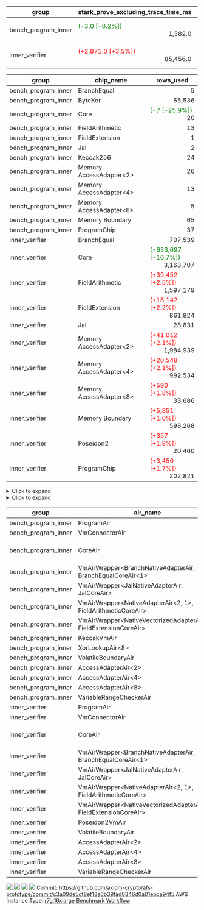 | group | stark_prove_excluding_trace_time_ms | total_cells | total_cells_used | total_proof_time_ms | trace_gen_time_ms | verify_program_compile_ms |
| --- | --- | --- | --- | --- | --- | --- |
| bench_program_inner | <span style="color: green">(-3.0 [-0.2%])</span> <div style='text-align: right'>1,382.0</div>  | <span style="color: red">(+468 [+0.0%])</span> <div style='text-align: right'>1,916,688</div>  | <span style="color: green">(-385 [-0.3%])</span> <div style='text-align: right'>145,728</div>  | <span style="color: green">(-3.0 [-0.2%])</span> <div style='text-align: right'>1,404.0</div>  | <div style='text-align: right'>22.0</div>  |  |
| inner_verifier | <span style="color: red">(+2,871.0 [+3.5%])</span> <div style='text-align: right'>85,456.0</div>  | <span style="color: red">(+24,838,144 [+3.6%])</span> <div style='text-align: right'>715,194,392</div>  | <span style="color: green">(-34,380,727 [-9.5%])</span> <div style='text-align: right'>328,183,227</div>  | <span style="color: red">(+1,885.0 [+1.9%])</span> <div style='text-align: right'>98,774.0</div>  | <span style="color: green">(-986.0 [-6.9%])</span> <div style='text-align: right'>13,318.0</div>  | <span style="color: red">(+447.0 [+1.0%])</span> <div style='text-align: right'>46,302.0</div>  |

| group | chip_name | rows_used |
| --- | --- | --- |
| bench_program_inner | BranchEqual | <div style='text-align: right'>5</div>  |
| bench_program_inner | ByteXor | <div style='text-align: right'>65,536</div>  |
| bench_program_inner | Core | <span style="color: green">(-7 [-25.9%])</span> <div style='text-align: right'>20</div>  |
| bench_program_inner | FieldArithmetic | <div style='text-align: right'>13</div>  |
| bench_program_inner | FieldExtension | <div style='text-align: right'>1</div>  |
| bench_program_inner | Jal | <div style='text-align: right'>2</div>  |
| bench_program_inner | Keccak256 | <div style='text-align: right'>24</div>  |
| bench_program_inner | Memory AccessAdapter<2> | <div style='text-align: right'>26</div>  |
| bench_program_inner | Memory AccessAdapter<4> | <div style='text-align: right'>13</div>  |
| bench_program_inner | Memory AccessAdapter<8> | <div style='text-align: right'>5</div>  |
| bench_program_inner | Memory Boundary | <div style='text-align: right'>65</div>  |
| bench_program_inner | ProgramChip | <div style='text-align: right'>37</div>  |
| inner_verifier | BranchEqual | <div style='text-align: right'>707,539</div>  |
| inner_verifier | Core | <span style="color: green">(-633,697 [-16.7%])</span> <div style='text-align: right'>3,163,707</div>  |
| inner_verifier | FieldArithmetic | <span style="color: red">(+39,452 [+2.5%])</span> <div style='text-align: right'>1,597,179</div>  |
| inner_verifier | FieldExtension | <span style="color: red">(+18,142 [+2.2%])</span> <div style='text-align: right'>861,824</div>  |
| inner_verifier | Jal | <div style='text-align: right'>28,831</div>  |
| inner_verifier | Memory AccessAdapter<2> | <span style="color: red">(+41,012 [+2.1%])</span> <div style='text-align: right'>1,984,939</div>  |
| inner_verifier | Memory AccessAdapter<4> | <span style="color: red">(+20,548 [+2.1%])</span> <div style='text-align: right'>992,534</div>  |
| inner_verifier | Memory AccessAdapter<8> | <span style="color: red">(+590 [+1.8%])</span> <div style='text-align: right'>33,686</div>  |
| inner_verifier | Memory Boundary | <span style="color: red">(+5,851 [+1.0%])</span> <div style='text-align: right'>598,268</div>  |
| inner_verifier | Poseidon2 | <span style="color: red">(+357 [+1.8%])</span> <div style='text-align: right'>20,460</div>  |
| inner_verifier | ProgramChip | <span style="color: red">(+3,450 [+1.7%])</span> <div style='text-align: right'>202,821</div>  |

<details>
<summary>Click to expand</summary>

| group | dsl_ir | opcode | frequency |
| --- | --- | --- | --- |
| bench_program_inner |  | JAL | <div style='text-align: right'>1</div>  |
| bench_program_inner |  | STOREW | <div style='text-align: right'>2</div>  |
| bench_program_inner | AddE | FE4ADD | <div style='text-align: right'>1</div>  |
| bench_program_inner | AddF | ADD | <div style='text-align: right'>1</div>  |
| bench_program_inner | AddVI | ADD | <div style='text-align: right'>6</div>  |
| bench_program_inner | Alloc | ADD | <div style='text-align: right'>2</div>  |
| bench_program_inner | Alloc | LOADW | <div style='text-align: right'>2</div>  |
| bench_program_inner | Alloc | MUL | <div style='text-align: right'>2</div>  |
| bench_program_inner | For | ADD | <div style='text-align: right'>2</div>  |
| bench_program_inner | For | BNE | <div style='text-align: right'>3</div>  |
| bench_program_inner | For | JAL | <div style='text-align: right'>1</div>  |
| bench_program_inner | For | STOREW | <div style='text-align: right'>1</div>  |
| bench_program_inner | IfEqI | BNE | <div style='text-align: right'>2</div>  |
| bench_program_inner | ImmE | STOREW | <div style='text-align: right'>8</div>  |
| bench_program_inner | ImmF | STOREW | <div style='text-align: right'>2</div>  |
| bench_program_inner | ImmV | STOREW | <div style='text-align: right'>3</div>  |
| bench_program_inner | Keccak256 | KECCAK256 | <div style='text-align: right'>1</div>  |
| bench_program_inner | StoreV | STOREW2 | <div style='text-align: right'>2</div>  |
| inner_verifier |  | JAL | <div style='text-align: right'>1</div>  |
| inner_verifier |  | STOREW | <div style='text-align: right'>2</div>  |
| inner_verifier | AddE | FE4ADD | <span style="color: red">(+4,634 [+2.1%])</span> <div style='text-align: right'>228,553</div>  |
| inner_verifier | AddEFFI | LOADW | <span style="color: red">(+4 [+3.1%])</span> <div style='text-align: right'>132</div>  |
| inner_verifier | AddEFFI | STOREW | <span style="color: red">(+12 [+3.1%])</span> <div style='text-align: right'>396</div>  |
| inner_verifier | AddEFI | ADD | <span style="color: red">(+32 [+17.0%])</span> <div style='text-align: right'>220</div>  |
| inner_verifier | AddEI | ADD | <span style="color: red">(+636 [+1.0%])</span> <div style='text-align: right'>67,576</div>  |
| inner_verifier | AddFI | ADD | <span style="color: red">(+1,219 [+9.8%])</span> <div style='text-align: right'>13,602</div>  |
| inner_verifier | AddV | ADD | <span style="color: red">(+190 [+3.1%])</span> <div style='text-align: right'>6,239</div>  |
| inner_verifier | AddVI | ADD | <span style="color: red">(+7,217 [+2.7%])</span> <div style='text-align: right'>279,098</div>  |
| inner_verifier | Alloc | ADD | <span style="color: red">(+568 [+2.4%])</span> <div style='text-align: right'>24,510</div>  |
| inner_verifier | Alloc | LOADW | <span style="color: red">(+568 [+2.4%])</span> <div style='text-align: right'>24,510</div>  |
| inner_verifier | Alloc | MUL | <span style="color: red">(+362 [+2.5%])</span> <div style='text-align: right'>14,809</div>  |
| inner_verifier | AssertEqE | BNE | <span style="color: red">(+8 [+6.1%])</span> <div style='text-align: right'>140</div>  |
| inner_verifier | AssertEqEI | BNE | <div style='text-align: right'>4</div>  |
| inner_verifier | AssertEqF | BNE | <div style='text-align: right'>4,054</div>  |
| inner_verifier | AssertEqV | BNE | <span style="color: red">(+22 [+1.9%])</span> <div style='text-align: right'>1,204</div>  |
| inner_verifier | AssertEqVI | BNE | <span style="color: red">(+22 [+14.8%])</span> <div style='text-align: right'>171</div>  |
| inner_verifier | CycleTrackerEnd | CT_END | <span style="color: red">(+2,961 [+2.8%])</span> <div style='text-align: right'>107,359</div>  |
| inner_verifier | CycleTrackerStart | CT_START | <span style="color: red">(+2,961 [+2.8%])</span> <div style='text-align: right'>107,359</div>  |
| inner_verifier | DivE | BBE4DIV | <span style="color: red">(+4,372 [+2.2%])</span> <div style='text-align: right'>199,465</div>  |
| inner_verifier | DivEIN | BBE4DIV | <span style="color: red">(+6 [+20.0%])</span> <div style='text-align: right'>36</div>  |
| inner_verifier | DivEIN | STOREW | <span style="color: red">(+24 [+20.0%])</span> <div style='text-align: right'>144</div>  |
| inner_verifier | DivFIN | DIV | <span style="color: red">(+14 [+19.4%])</span> <div style='text-align: right'>86</div>  |
| inner_verifier | For | ADD | <span style="color: red">(+13,390 [+2.5%])</span> <div style='text-align: right'>541,747</div>  |
| inner_verifier | For | BNE | <span style="color: red">(+14,512 [+2.7%])</span> <div style='text-align: right'>561,498</div>  |
| inner_verifier | For | JAL | <span style="color: red">(+1,122 [+6.0%])</span> <div style='text-align: right'>19,751</div>  |
| inner_verifier | For | LOADW | <span style="color: red">(+63 [+6.5%])</span> <div style='text-align: right'>1,029</div>  |
| inner_verifier | For | STOREW | <span style="color: red">(+1,059 [+6.0%])</span> <div style='text-align: right'>18,722</div>  |
| inner_verifier | HintBitsF | HINT_BITS | <div style='text-align: right'>22</div>  |
| inner_verifier | HintInputVec | HINT_INPUT | <span style="color: red">(+206 [+2.2%])</span> <div style='text-align: right'>9,701</div>  |
| inner_verifier | IfEq | BNE | <span style="color: red">(+1,429 [+23.2%])</span> <div style='text-align: right'>7,587</div>  |
| inner_verifier | IfEqI | BNE | <span style="color: red">(+3,546 [+2.9%])</span> <div style='text-align: right'>124,909</div>  |
| inner_verifier | IfEqI | JAL | <span style="color: red">(+85 [+0.9%])</span> <div style='text-align: right'>9,059</div>  |
| inner_verifier | IfNe | BEQ | <div style='text-align: right'>6,893</div>  |
| inner_verifier | IfNe | JAL | <span style="color: green">(-1 [-4.8%])</span> <div style='text-align: right'>20</div>  |
| inner_verifier | IfNeI | BEQ | <span style="color: red">(+73 [+7.3%])</span> <div style='text-align: right'>1,079</div>  |
| inner_verifier | ImmE | STOREW | <span style="color: red">(+180 [+1.5%])</span> <div style='text-align: right'>12,568</div>  |
| inner_verifier | ImmF | STOREW | <span style="color: red">(+1,348 [+9.3%])</span> <div style='text-align: right'>15,873</div>  |
| inner_verifier | ImmV | STOREW | <span style="color: red">(+663 [+3.1%])</span> <div style='text-align: right'>22,345</div>  |
| inner_verifier | LoadE | LOADW | <span style="color: red">(+848 [+2.0%])</span> <div style='text-align: right'>42,328</div>  |
| inner_verifier | LoadE | LOADW2 | <span style="color: red">(+19,832 [+2.5%])</span> <div style='text-align: right'>820,568</div>  |
| inner_verifier | LoadF | LOADW | <div style='text-align: right'>11,473</div>  |
| inner_verifier | LoadF | LOADW2 | <span style="color: red">(+7,608 [+2.5%])</span> <div style='text-align: right'>306,615</div>  |
| inner_verifier | LoadV | LOADW | <span style="color: red">(+248 [+2.1%])</span> <div style='text-align: right'>11,843</div>  |
| inner_verifier | LoadV | LOADW2 | <span style="color: red">(+6,860 [+10.7%])</span> <div style='text-align: right'>70,929</div>  |
| inner_verifier | MulE | BBE4MUL | <span style="color: red">(+8,933 [+2.2%])</span> <div style='text-align: right'>417,165</div>  |
| inner_verifier | MulEF | MUL | <span style="color: red">(+48 [+2.9%])</span> <div style='text-align: right'>1,716</div>  |
| inner_verifier | MulEFI | MUL | <span style="color: red">(+16 [+1.1%])</span> <div style='text-align: right'>1,440</div>  |
| inner_verifier | MulEI | BBE4MUL | <span style="color: red">(+158 [+6.1%])</span> <div style='text-align: right'>2,728</div>  |
| inner_verifier | MulEI | STOREW | <span style="color: red">(+632 [+6.1%])</span> <div style='text-align: right'>10,912</div>  |
| inner_verifier | MulF | MUL | <span style="color: red">(+2,204 [+9.9%])</span> <div style='text-align: right'>24,377</div>  |
| inner_verifier | MulFI | MUL | <span style="color: red">(+2 [+16.7%])</span> <div style='text-align: right'>14</div>  |
| inner_verifier | MulV | MUL | <div style='text-align: right'>682</div>  |
| inner_verifier | MulVI | MUL | <span style="color: red">(+182 [+2.2%])</span> <div style='text-align: right'>8,441</div>  |
| inner_verifier | NegE | MUL | <span style="color: red">(+20 [+10.9%])</span> <div style='text-align: right'>204</div>  |
| inner_verifier | Poseidon2CompressBabyBear | COMP_POS2 | <span style="color: red">(+63 [+0.9%])</span> <div style='text-align: right'>7,287</div>  |
| inner_verifier | Poseidon2PermuteBabyBear | PERM_POS2 | <span style="color: red">(+294 [+2.3%])</span> <div style='text-align: right'>13,173</div>  |
| inner_verifier | StoreE | STOREW | <span style="color: red">(+24 [+0.2%])</span> <div style='text-align: right'>11,268</div>  |
| inner_verifier | StoreE | STOREW2 | <span style="color: red">(+1,344 [+12.0%])</span> <div style='text-align: right'>12,500</div>  |
| inner_verifier | StoreF | STOREW | <span style="color: red">(+1,008 [+8.1%])</span> <div style='text-align: right'>13,388</div>  |
| inner_verifier | StoreF | STOREW2 | <span style="color: red">(+2,400 [+2.4%])</span> <div style='text-align: right'>104,210</div>  |
| inner_verifier | StoreHintWord | ADD | <span style="color: red">(+3,216 [+1.7%])</span> <div style='text-align: right'>195,671</div>  |
| inner_verifier | StoreHintWord | SHINTW | <span style="color: red">(+3,422 [+1.7%])</span> <div style='text-align: right'>206,054</div>  |
| inner_verifier | StoreV | STOREW | <span style="color: red">(+30 [+2.2%])</span> <div style='text-align: right'>1,424</div>  |
| inner_verifier | StoreV | STOREW2 | <span style="color: red">(+1,330 [+5.5%])</span> <div style='text-align: right'>25,463</div>  |
| inner_verifier | SubE | FE4SUB | <span style="color: red">(+39 [+0.3%])</span> <div style='text-align: right'>13,877</div>  |
| inner_verifier | SubEF | LOADW | <span style="color: red">(+26,220 [+2.2%])</span> <div style='text-align: right'>1,194,570</div>  |
| inner_verifier | SubEF | SUB | <span style="color: red">(+8,740 [+2.2%])</span> <div style='text-align: right'>398,190</div>  |
| inner_verifier | SubEFI | ADD | <div style='text-align: right'>1,256</div>  |
| inner_verifier | SubEI | ADD | <span style="color: red">(+48 [+20.0%])</span> <div style='text-align: right'>288</div>  |
| inner_verifier | SubV | SUB | <span style="color: red">(+1,346 [+9.6%])</span> <div style='text-align: right'>15,386</div>  |
| inner_verifier | SubVI | SUB | <span style="color: red">(+2 [+0.2%])</span> <div style='text-align: right'>1,270</div>  |
| inner_verifier | SubVIN | SUB | <div style='text-align: right'>357</div>  |

</details>

<details>
<summary>Click to expand</summary>

| group | air_name | dsl_ir | opcode | cells_used |
| --- | --- | --- | --- | --- |
| bench_program_inner | <JalNativeAdapterAir,JalCoreAir> |  | JAL | <div style='text-align: right'>10</div>  |
| bench_program_inner | Boundary |  | JAL | <div style='text-align: right'>19</div>  |
| bench_program_inner | Boundary |  | STOREW | <div style='text-align: right'>38</div>  |
| bench_program_inner | CoreAir |  | STOREW | <span style="color: green">(-10 [-8.3%])</span> <div style='text-align: right'>110</div>  |
| bench_program_inner | <NativeVectorizedAdapterAir<4>,FieldExtensionCoreAir> | AddE | FE4ADD | <div style='text-align: right'>40</div>  |
| bench_program_inner | AccessAdapter<2> | AddE | FE4ADD | <div style='text-align: right'>66</div>  |
| bench_program_inner | AccessAdapter<4> | AddE | FE4ADD | <div style='text-align: right'>39</div>  |
| bench_program_inner | Boundary | AddE | FE4ADD | <div style='text-align: right'>76</div>  |
| bench_program_inner | <NativeAdapterAir<2, 1>,FieldArithmeticCoreAir> | AddF | ADD | <div style='text-align: right'>30</div>  |
| bench_program_inner | Boundary | AddF | ADD | <div style='text-align: right'>19</div>  |
| bench_program_inner | <NativeAdapterAir<2, 1>,FieldArithmeticCoreAir> | AddVI | ADD | <div style='text-align: right'>180</div>  |
| bench_program_inner | Boundary | AddVI | ADD | <div style='text-align: right'>38</div>  |
| bench_program_inner | <NativeAdapterAir<2, 1>,FieldArithmeticCoreAir> | Alloc | ADD | <div style='text-align: right'>60</div>  |
| bench_program_inner | Boundary | Alloc | LOADW | <div style='text-align: right'>38</div>  |
| bench_program_inner | CoreAir | Alloc | LOADW | <span style="color: green">(-10 [-8.3%])</span> <div style='text-align: right'>110</div>  |
| bench_program_inner | <NativeAdapterAir<2, 1>,FieldArithmeticCoreAir> | Alloc | MUL | <div style='text-align: right'>60</div>  |
| bench_program_inner | <NativeAdapterAir<2, 1>,FieldArithmeticCoreAir> | For | ADD | <div style='text-align: right'>60</div>  |
| bench_program_inner | <BranchNativeAdapterAir,BranchEqualCoreAir<1>> | For | BNE | <div style='text-align: right'>69</div>  |
| bench_program_inner | <JalNativeAdapterAir,JalCoreAir> | For | JAL | <div style='text-align: right'>10</div>  |
| bench_program_inner | Boundary | For | STOREW | <div style='text-align: right'>19</div>  |
| bench_program_inner | CoreAir | For | STOREW | <span style="color: green">(-5 [-8.3%])</span> <div style='text-align: right'>55</div>  |
| bench_program_inner | <BranchNativeAdapterAir,BranchEqualCoreAir<1>> | IfEqI | BNE | <div style='text-align: right'>46</div>  |
| bench_program_inner | Boundary | ImmE | STOREW | <div style='text-align: right'>152</div>  |
| bench_program_inner | CoreAir | ImmE | STOREW | <span style="color: green">(-40 [-8.3%])</span> <div style='text-align: right'>440</div>  |
| bench_program_inner | Boundary | ImmF | STOREW | <div style='text-align: right'>38</div>  |
| bench_program_inner | CoreAir | ImmF | STOREW | <span style="color: green">(-10 [-8.3%])</span> <div style='text-align: right'>110</div>  |
| bench_program_inner | Boundary | ImmV | STOREW | <div style='text-align: right'>38</div>  |
| bench_program_inner | CoreAir | ImmV | STOREW | <span style="color: green">(-15 [-8.3%])</span> <div style='text-align: right'>165</div>  |
| bench_program_inner | AccessAdapter<2> | Keccak256 | KECCAK256 | <div style='text-align: right'>220</div>  |
| bench_program_inner | AccessAdapter<4> | Keccak256 | KECCAK256 | <div style='text-align: right'>130</div>  |
| bench_program_inner | AccessAdapter<8> | Keccak256 | KECCAK256 | <div style='text-align: right'>85</div>  |
| bench_program_inner | Boundary | Keccak256 | KECCAK256 | <div style='text-align: right'>722</div>  |
| bench_program_inner | KeccakVmAir | Keccak256 | KECCAK256 | <div style='text-align: right'>76,752</div>  |
| bench_program_inner | Boundary | StoreV | STOREW2 | <div style='text-align: right'>38</div>  |
| bench_program_inner | CoreAir | StoreV | STOREW2 | <span style="color: green">(-10 [-8.3%])</span> <div style='text-align: right'>110</div>  |
| inner_verifier | <JalNativeAdapterAir,JalCoreAir> |  | JAL | <div style='text-align: right'>10</div>  |
| inner_verifier | Boundary |  | JAL | <div style='text-align: right'>19</div>  |
| inner_verifier | Boundary |  | STOREW | <div style='text-align: right'>38</div>  |
| inner_verifier | CoreAir |  | STOREW | <span style="color: green">(-10 [-8.3%])</span> <div style='text-align: right'>110</div>  |
| inner_verifier | <NativeVectorizedAdapterAir<4>,FieldExtensionCoreAir> | AddE | FE4ADD | <span style="color: red">(+185,360 [+2.1%])</span> <div style='text-align: right'>9,142,120</div>  |
| inner_verifier | AccessAdapter<2> | AddE | FE4ADD | <span style="color: red">(+6,226 [+0.6%])</span> <div style='text-align: right'>1,111,968</div>  |
| inner_verifier | AccessAdapter<4> | AddE | FE4ADD | <span style="color: red">(+3,679 [+0.6%])</span> <div style='text-align: right'>657,072</div>  |
| inner_verifier | Boundary | AddE | FE4ADD | <span style="color: green">(-4,712 [-0.2%])</span> <div style='text-align: right'>2,070,848</div>  |
| inner_verifier | AccessAdapter<2> | AddEFFI | LOADW | <span style="color: red">(+55 [+6.0%])</span> <div style='text-align: right'>968</div>  |
| inner_verifier | AccessAdapter<4> | AddEFFI | LOADW | <span style="color: red">(+65 [+6.0%])</span> <div style='text-align: right'>1,144</div>  |
| inner_verifier | Boundary | AddEFFI | LOADW | <div style='text-align: right'>418</div>  |
| inner_verifier | CoreAir | AddEFFI | LOADW | <span style="color: green">(-420 [-5.5%])</span> <div style='text-align: right'>7,260</div>  |
| inner_verifier | AccessAdapter<2> | AddEFFI | STOREW | <span style="color: red">(+55 [+6.0%])</span> <div style='text-align: right'>968</div>  |
| inner_verifier | Boundary | AddEFFI | STOREW | <div style='text-align: right'>1,254</div>  |
| inner_verifier | CoreAir | AddEFFI | STOREW | <span style="color: green">(-1,260 [-5.5%])</span> <div style='text-align: right'>21,780</div>  |
| inner_verifier | <NativeAdapterAir<2, 1>,FieldArithmeticCoreAir> | AddEFI | ADD | <span style="color: red">(+960 [+17.0%])</span> <div style='text-align: right'>6,600</div>  |
| inner_verifier | AccessAdapter<2> | AddEFI | ADD | <span style="color: red">(+220 [+38.5%])</span> <div style='text-align: right'>792</div>  |
| inner_verifier | AccessAdapter<4> | AddEFI | ADD | <span style="color: red">(+130 [+38.5%])</span> <div style='text-align: right'>468</div>  |
| inner_verifier | Boundary | AddEFI | ADD | <div style='text-align: right'>2,128</div>  |
| inner_verifier | <NativeAdapterAir<2, 1>,FieldArithmeticCoreAir> | AddEI | ADD | <span style="color: red">(+19,080 [+1.0%])</span> <div style='text-align: right'>2,027,280</div>  |
| inner_verifier | AccessAdapter<2> | AddEI | ADD | <span style="color: red">(+6,578 [+1.8%])</span> <div style='text-align: right'>378,928</div>  |
| inner_verifier | AccessAdapter<4> | AddEI | ADD | <span style="color: red">(+3,887 [+1.8%])</span> <div style='text-align: right'>223,912</div>  |
| inner_verifier | Boundary | AddEI | ADD | <span style="color: green">(-1,672 [-0.1%])</span> <div style='text-align: right'>1,130,424</div>  |
| inner_verifier | <NativeAdapterAir<2, 1>,FieldArithmeticCoreAir> | AddFI | ADD | <span style="color: red">(+36,570 [+9.8%])</span> <div style='text-align: right'>408,060</div>  |
| inner_verifier | Boundary | AddFI | ADD | <span style="color: red">(+19 [+4.3%])</span> <div style='text-align: right'>456</div>  |
| inner_verifier | <NativeAdapterAir<2, 1>,FieldArithmeticCoreAir> | AddV | ADD | <span style="color: red">(+5,700 [+3.1%])</span> <div style='text-align: right'>187,170</div>  |
| inner_verifier | Boundary | AddV | ADD | <div style='text-align: right'>38</div>  |
| inner_verifier | <NativeAdapterAir<2, 1>,FieldArithmeticCoreAir> | AddVI | ADD | <span style="color: red">(+216,510 [+2.7%])</span> <div style='text-align: right'>8,372,940</div>  |
| inner_verifier | Boundary | AddVI | ADD | <span style="color: red">(+38 [+0.3%])</span> <div style='text-align: right'>14,915</div>  |
| inner_verifier | <NativeAdapterAir<2, 1>,FieldArithmeticCoreAir> | Alloc | ADD | <span style="color: red">(+17,040 [+2.4%])</span> <div style='text-align: right'>735,300</div>  |
| inner_verifier | Boundary | Alloc | LOADW | <div style='text-align: right'>1,653</div>  |
| inner_verifier | CoreAir | Alloc | LOADW | <span style="color: green">(-88,470 [-6.2%])</span> <div style='text-align: right'>1,348,050</div>  |
| inner_verifier | <NativeAdapterAir<2, 1>,FieldArithmeticCoreAir> | Alloc | MUL | <span style="color: red">(+10,860 [+2.5%])</span> <div style='text-align: right'>444,270</div>  |
| inner_verifier | AccessAdapter<2> | Alloc | MUL | <div style='text-align: right'>22</div>  |
| inner_verifier | AccessAdapter<4> | Alloc | MUL | <div style='text-align: right'>26</div>  |
| inner_verifier | <BranchNativeAdapterAir,BranchEqualCoreAir<1>> | AssertEqE | BNE | <div style='text-align: right'>3,220</div>  |
| inner_verifier | AccessAdapter<2> | AssertEqE | BNE | <span style="color: red">(+44 [+6.1%])</span> <div style='text-align: right'>770</div>  |
| inner_verifier | AccessAdapter<4> | AssertEqE | BNE | <span style="color: red">(+26 [+6.1%])</span> <div style='text-align: right'>455</div>  |
| inner_verifier | <BranchNativeAdapterAir,BranchEqualCoreAir<1>> | AssertEqEI | BNE | <div style='text-align: right'>92</div>  |
| inner_verifier | AccessAdapter<2> | AssertEqEI | BNE | <div style='text-align: right'>22</div>  |
| inner_verifier | AccessAdapter<4> | AssertEqEI | BNE | <div style='text-align: right'>13</div>  |
| inner_verifier | <BranchNativeAdapterAir,BranchEqualCoreAir<1>> | AssertEqF | BNE | <div style='text-align: right'>93,242</div>  |
| inner_verifier | <BranchNativeAdapterAir,BranchEqualCoreAir<1>> | AssertEqV | BNE | <div style='text-align: right'>27,692</div>  |
| inner_verifier | <BranchNativeAdapterAir,BranchEqualCoreAir<1>> | AssertEqVI | BNE | <div style='text-align: right'>3,933</div>  |
| inner_verifier | CoreAir | CycleTrackerEnd | CT_END | <span style="color: green">(-359,135 [-5.7%])</span> <div style='text-align: right'>5,904,745</div>  |
| inner_verifier | CoreAir | CycleTrackerStart | CT_START | <span style="color: green">(-359,135 [-5.7%])</span> <div style='text-align: right'>5,904,745</div>  |
| inner_verifier | <NativeVectorizedAdapterAir<4>,FieldExtensionCoreAir> | DivE | BBE4DIV | <span style="color: red">(+174,880 [+2.2%])</span> <div style='text-align: right'>7,978,600</div>  |
| inner_verifier | AccessAdapter<2> | DivE | BBE4DIV | <span style="color: red">(+192,324 [+2.2%])</span> <div style='text-align: right'>8,760,466</div>  |
| inner_verifier | AccessAdapter<4> | DivE | BBE4DIV | <span style="color: red">(+113,646 [+2.2%])</span> <div style='text-align: right'>5,176,639</div>  |
| inner_verifier | <NativeVectorizedAdapterAir<4>,FieldExtensionCoreAir> | DivEIN | BBE4DIV | <span style="color: red">(+240 [+20.0%])</span> <div style='text-align: right'>1,440</div>  |
| inner_verifier | AccessAdapter<2> | DivEIN | BBE4DIV | <span style="color: red">(+242 [+19.6%])</span> <div style='text-align: right'>1,474</div>  |
| inner_verifier | AccessAdapter<4> | DivEIN | BBE4DIV | <span style="color: red">(+143 [+19.6%])</span> <div style='text-align: right'>871</div>  |
| inner_verifier | Boundary | DivEIN | BBE4DIV | <div style='text-align: right'>456</div>  |
| inner_verifier | AccessAdapter<2> | DivEIN | STOREW | <span style="color: red">(+88 [+20.5%])</span> <div style='text-align: right'>517</div>  |
| inner_verifier | AccessAdapter<4> | DivEIN | STOREW | <span style="color: red">(+26 [+22.2%])</span> <div style='text-align: right'>143</div>  |
| inner_verifier | CoreAir | DivEIN | STOREW | <span style="color: red">(+720 [+10.0%])</span> <div style='text-align: right'>7,920</div>  |
| inner_verifier | <NativeAdapterAir<2, 1>,FieldArithmeticCoreAir> | DivFIN | DIV | <span style="color: red">(+420 [+19.4%])</span> <div style='text-align: right'>2,580</div>  |
| inner_verifier | <NativeAdapterAir<2, 1>,FieldArithmeticCoreAir> | For | ADD | <span style="color: red">(+401,700 [+2.5%])</span> <div style='text-align: right'>16,252,410</div>  |
| inner_verifier | <BranchNativeAdapterAir,BranchEqualCoreAir<1>> | For | BNE | <div style='text-align: right'>12,914,454</div>  |
| inner_verifier | <JalNativeAdapterAir,JalCoreAir> | For | JAL | <div style='text-align: right'>197,510</div>  |
| inner_verifier | AccessAdapter<2> | For | JAL | <span style="color: red">(+44 [+10.3%])</span> <div style='text-align: right'>473</div>  |
| inner_verifier | AccessAdapter<4> | For | JAL | <span style="color: red">(+52 [+10.3%])</span> <div style='text-align: right'>559</div>  |
| inner_verifier | Boundary | For | LOADW | <div style='text-align: right'>399</div>  |
| inner_verifier | CoreAir | For | LOADW | <span style="color: green">(-1,365 [-2.4%])</span> <div style='text-align: right'>56,595</div>  |
| inner_verifier | Boundary | For | STOREW | <span style="color: red">(+57 [+6.2%])</span> <div style='text-align: right'>969</div>  |
| inner_verifier | CoreAir | For | STOREW | <span style="color: green">(-30,070 [-2.8%])</span> <div style='text-align: right'>1,029,710</div>  |
| inner_verifier | CoreAir | HintBitsF | HINT_BITS | <span style="color: green">(-110 [-8.3%])</span> <div style='text-align: right'>1,210</div>  |
| inner_verifier | CoreAir | HintInputVec | HINT_INPUT | <span style="color: green">(-36,145 [-6.3%])</span> <div style='text-align: right'>533,555</div>  |
| inner_verifier | <BranchNativeAdapterAir,BranchEqualCoreAir<1>> | IfEq | BNE | <div style='text-align: right'>174,501</div>  |
| inner_verifier | <BranchNativeAdapterAir,BranchEqualCoreAir<1>> | IfEqI | BNE | <div style='text-align: right'>2,872,907</div>  |
| inner_verifier | <JalNativeAdapterAir,JalCoreAir> | IfEqI | JAL | <div style='text-align: right'>90,590</div>  |
| inner_verifier | <BranchNativeAdapterAir,BranchEqualCoreAir<1>> | IfNe | BEQ | <div style='text-align: right'>158,539</div>  |
| inner_verifier | <JalNativeAdapterAir,JalCoreAir> | IfNe | JAL | <div style='text-align: right'>200</div>  |
| inner_verifier | <BranchNativeAdapterAir,BranchEqualCoreAir<1>> | IfNeI | BEQ | <div style='text-align: right'>24,817</div>  |
| inner_verifier | AccessAdapter<2> | ImmE | STOREW | <span style="color: red">(+726 [+21.6%])</span> <div style='text-align: right'>4,092</div>  |
| inner_verifier | AccessAdapter<4> | ImmE | STOREW | <span style="color: red">(+429 [+21.6%])</span> <div style='text-align: right'>2,418</div>  |
| inner_verifier | Boundary | ImmE | STOREW | <span style="color: green">(-152 [-0.1%])</span> <div style='text-align: right'>214,700</div>  |
| inner_verifier | CoreAir | ImmE | STOREW | <span style="color: green">(-52,040 [-7.0%])</span> <div style='text-align: right'>691,240</div>  |
| inner_verifier | Boundary | ImmF | STOREW | <div style='text-align: right'>2,337</div>  |
| inner_verifier | CoreAir | ImmF | STOREW | <span style="color: red">(+1,515 [+0.2%])</span> <div style='text-align: right'>873,015</div>  |
| inner_verifier | Boundary | ImmV | STOREW | <div style='text-align: right'>15,067</div>  |
| inner_verifier | CoreAir | ImmV | STOREW | <span style="color: green">(-71,945 [-5.5%])</span> <div style='text-align: right'>1,228,975</div>  |
| inner_verifier | AccessAdapter<2> | LoadE | LOADW | <span style="color: red">(+1,100 [+1.8%])</span> <div style='text-align: right'>62,216</div>  |
| inner_verifier | AccessAdapter<4> | LoadE | LOADW | <span style="color: red">(+650 [+1.8%])</span> <div style='text-align: right'>36,764</div>  |
| inner_verifier | Boundary | LoadE | LOADW | <span style="color: red">(+11,932 [+2.4%])</span> <div style='text-align: right'>517,104</div>  |
| inner_verifier | CoreAir | LoadE | LOADW | <span style="color: green">(-160,760 [-6.5%])</span> <div style='text-align: right'>2,328,040</div>  |
| inner_verifier | AccessAdapter<2> | LoadE | LOADW2 | <div style='text-align: right'>24,090</div>  |
| inner_verifier | AccessAdapter<4> | LoadE | LOADW2 | <div style='text-align: right'>14,235</div>  |
| inner_verifier | Boundary | LoadE | LOADW2 | <div style='text-align: right'>76</div>  |
| inner_verifier | CoreAir | LoadE | LOADW2 | <span style="color: green">(-2,912,920 [-6.1%])</span> <div style='text-align: right'>45,131,240</div>  |
| inner_verifier | AccessAdapter<2> | LoadF | LOADW | <div style='text-align: right'>22,176</div>  |
| inner_verifier | AccessAdapter<4> | LoadF | LOADW | <div style='text-align: right'>13,104</div>  |
| inner_verifier | AccessAdapter<8> | LoadF | LOADW | <div style='text-align: right'>8,568</div>  |
| inner_verifier | Boundary | LoadF | LOADW | <div style='text-align: right'>494</div>  |
| inner_verifier | CoreAir | LoadF | LOADW | <span style="color: green">(-57,365 [-8.3%])</span> <div style='text-align: right'>631,015</div>  |
| inner_verifier | AccessAdapter<2> | LoadF | LOADW2 | <div style='text-align: right'>605</div>  |
| inner_verifier | AccessAdapter<4> | LoadF | LOADW2 | <div style='text-align: right'>364</div>  |
| inner_verifier | AccessAdapter<8> | LoadF | LOADW2 | <div style='text-align: right'>391</div>  |
| inner_verifier | Boundary | LoadF | LOADW2 | <span style="color: green">(-19 [-3.6%])</span> <div style='text-align: right'>513</div>  |
| inner_verifier | CoreAir | LoadF | LOADW2 | <span style="color: green">(-1,076,595 [-6.0%])</span> <div style='text-align: right'>16,863,825</div>  |
| inner_verifier | Boundary | LoadV | LOADW | <div style='text-align: right'>13,737</div>  |
| inner_verifier | CoreAir | LoadV | LOADW | <span style="color: green">(-44,335 [-6.4%])</span> <div style='text-align: right'>651,365</div>  |
| inner_verifier | Boundary | LoadV | LOADW2 | <div style='text-align: right'>1,615</div>  |
| inner_verifier | CoreAir | LoadV | LOADW2 | <span style="color: red">(+56,955 [+1.5%])</span> <div style='text-align: right'>3,901,095</div>  |
| inner_verifier | <NativeVectorizedAdapterAir<4>,FieldExtensionCoreAir> | MulE | BBE4MUL | <span style="color: red">(+357,320 [+2.2%])</span> <div style='text-align: right'>16,686,600</div>  |
| inner_verifier | AccessAdapter<2> | MulE | BBE4MUL | <span style="color: red">(+6,534 [+1.3%])</span> <div style='text-align: right'>499,004</div>  |
| inner_verifier | AccessAdapter<4> | MulE | BBE4MUL | <span style="color: red">(+3,861 [+1.3%])</span> <div style='text-align: right'>294,866</div>  |
| inner_verifier | Boundary | MulE | BBE4MUL | <span style="color: green">(-4,104 [-0.3%])</span> <div style='text-align: right'>1,211,820</div>  |
| inner_verifier | <NativeAdapterAir<2, 1>,FieldArithmeticCoreAir> | MulEF | MUL | <span style="color: red">(+1,440 [+2.9%])</span> <div style='text-align: right'>51,480</div>  |
| inner_verifier | AccessAdapter<2> | MulEF | MUL | <span style="color: red">(+220 [+2.7%])</span> <div style='text-align: right'>8,492</div>  |
| inner_verifier | AccessAdapter<4> | MulEF | MUL | <span style="color: red">(+130 [+2.7%])</span> <div style='text-align: right'>5,018</div>  |
| inner_verifier | Boundary | MulEF | MUL | <div style='text-align: right'>912</div>  |
| inner_verifier | <NativeAdapterAir<2, 1>,FieldArithmeticCoreAir> | MulEFI | MUL | <span style="color: red">(+480 [+1.1%])</span> <div style='text-align: right'>43,200</div>  |
| inner_verifier | AccessAdapter<2> | MulEFI | MUL | <span style="color: red">(+110 [+5.8%])</span> <div style='text-align: right'>2,002</div>  |
| inner_verifier | AccessAdapter<4> | MulEFI | MUL | <span style="color: red">(+65 [+5.8%])</span> <div style='text-align: right'>1,183</div>  |
| inner_verifier | Boundary | MulEFI | MUL | <span style="color: green">(-228 [-0.9%])</span> <div style='text-align: right'>23,864</div>  |
| inner_verifier | <NativeVectorizedAdapterAir<4>,FieldExtensionCoreAir> | MulEI | BBE4MUL | <span style="color: red">(+6,320 [+6.1%])</span> <div style='text-align: right'>109,120</div>  |
| inner_verifier | AccessAdapter<2> | MulEI | BBE4MUL | <span style="color: red">(+7,150 [+4.6%])</span> <div style='text-align: right'>163,878</div>  |
| inner_verifier | AccessAdapter<4> | MulEI | BBE4MUL | <span style="color: red">(+4,225 [+4.6%])</span> <div style='text-align: right'>96,837</div>  |
| inner_verifier | Boundary | MulEI | BBE4MUL | <span style="color: green">(-304 [-0.2%])</span> <div style='text-align: right'>153,292</div>  |
| inner_verifier | AccessAdapter<2> | MulEI | STOREW | <span style="color: red">(+3,476 [+6.2%])</span> <div style='text-align: right'>59,774</div>  |
| inner_verifier | AccessAdapter<4> | MulEI | STOREW | <span style="color: red">(+2,054 [+6.2%])</span> <div style='text-align: right'>35,191</div>  |
| inner_verifier | Boundary | MulEI | STOREW | <div style='text-align: right'>57</div>  |
| inner_verifier | CoreAir | MulEI | STOREW | <span style="color: green">(-16,640 [-2.7%])</span> <div style='text-align: right'>600,160</div>  |
| inner_verifier | <NativeAdapterAir<2, 1>,FieldArithmeticCoreAir> | MulF | MUL | <span style="color: red">(+66,120 [+9.9%])</span> <div style='text-align: right'>731,310</div>  |
| inner_verifier | Boundary | MulF | MUL | <div style='text-align: right'>19</div>  |
| inner_verifier | <NativeAdapterAir<2, 1>,FieldArithmeticCoreAir> | MulFI | MUL | <span style="color: red">(+60 [+16.7%])</span> <div style='text-align: right'>420</div>  |
| inner_verifier | Boundary | MulFI | MUL | <div style='text-align: right'>19</div>  |
| inner_verifier | <NativeAdapterAir<2, 1>,FieldArithmeticCoreAir> | MulV | MUL | <div style='text-align: right'>20,460</div>  |
| inner_verifier | Boundary | MulV | MUL | <div style='text-align: right'>12,901</div>  |
| inner_verifier | <NativeAdapterAir<2, 1>,FieldArithmeticCoreAir> | MulVI | MUL | <span style="color: red">(+5,460 [+2.2%])</span> <div style='text-align: right'>253,230</div>  |
| inner_verifier | Boundary | MulVI | MUL | <div style='text-align: right'>133</div>  |
| inner_verifier | <NativeAdapterAir<2, 1>,FieldArithmeticCoreAir> | NegE | MUL | <span style="color: red">(+600 [+10.9%])</span> <div style='text-align: right'>6,120</div>  |
| inner_verifier | AccessAdapter<2> | NegE | MUL | <span style="color: red">(+154 [+13.7%])</span> <div style='text-align: right'>1,276</div>  |
| inner_verifier | AccessAdapter<4> | NegE | MUL | <span style="color: red">(+91 [+13.7%])</span> <div style='text-align: right'>754</div>  |
| inner_verifier | Boundary | NegE | MUL | <div style='text-align: right'>2,356</div>  |
| inner_verifier | AccessAdapter<2> | Poseidon2CompressBabyBear | COMP_POS2 | <div style='text-align: right'>298,452</div>  |
| inner_verifier | AccessAdapter<4> | Poseidon2CompressBabyBear | COMP_POS2 | <div style='text-align: right'>176,358</div>  |
| inner_verifier | AccessAdapter<8> | Poseidon2CompressBabyBear | COMP_POS2 | <div style='text-align: right'>115,311</div>  |
| inner_verifier | Poseidon2VmAir<BabyBear> | Poseidon2CompressBabyBear | COMP_POS2 | <span style="color: red">(+26,334 [+0.9%])</span> <div style='text-align: right'>3,045,966</div>  |
| inner_verifier | AccessAdapter<2> | Poseidon2PermuteBabyBear | PERM_POS2 | <span style="color: red">(+15,290 [+2.5%])</span> <div style='text-align: right'>620,312</div>  |
| inner_verifier | AccessAdapter<4> | Poseidon2PermuteBabyBear | PERM_POS2 | <span style="color: red">(+9,308 [+2.6%])</span> <div style='text-align: right'>366,964</div>  |
| inner_verifier | AccessAdapter<8> | Poseidon2PermuteBabyBear | PERM_POS2 | <span style="color: red">(+6,086 [+2.6%])</span> <div style='text-align: right'>241,536</div>  |
| inner_verifier | Poseidon2VmAir<BabyBear> | Poseidon2PermuteBabyBear | PERM_POS2 | <span style="color: red">(+122,892 [+2.3%])</span> <div style='text-align: right'>5,506,314</div>  |
| inner_verifier | AccessAdapter<2> | StoreE | STOREW | <div style='text-align: right'>7,898</div>  |
| inner_verifier | AccessAdapter<4> | StoreE | STOREW | <div style='text-align: right'>4,667</div>  |
| inner_verifier | Boundary | StoreE | STOREW | <span style="color: red">(+456 [+0.2%])</span> <div style='text-align: right'>214,092</div>  |
| inner_verifier | CoreAir | StoreE | STOREW | <span style="color: green">(-54,900 [-8.1%])</span> <div style='text-align: right'>619,740</div>  |
| inner_verifier | AccessAdapter<2> | StoreE | STOREW2 | <span style="color: red">(+7,392 [+16.3%])</span> <div style='text-align: right'>52,668</div>  |
| inner_verifier | AccessAdapter<4> | StoreE | STOREW2 | <span style="color: red">(+4,368 [+16.3%])</span> <div style='text-align: right'>31,122</div>  |
| inner_verifier | Boundary | StoreE | STOREW2 | <div style='text-align: right'>28,424</div>  |
| inner_verifier | CoreAir | StoreE | STOREW2 | <span style="color: red">(+18,140 [+2.7%])</span> <div style='text-align: right'>687,500</div>  |
| inner_verifier | Boundary | StoreF | STOREW | <span style="color: red">(+19,152 [+8.1%])</span> <div style='text-align: right'>254,372</div>  |
| inner_verifier | CoreAir | StoreF | STOREW | <span style="color: green">(-6,460 [-0.9%])</span> <div style='text-align: right'>736,340</div>  |
| inner_verifier | AccessAdapter<2> | StoreF | STOREW2 | <span style="color: red">(+9,746 [+1.9%])</span> <div style='text-align: right'>530,948</div>  |
| inner_verifier | AccessAdapter<4> | StoreF | STOREW2 | <span style="color: red">(+6,032 [+2.0%])</span> <div style='text-align: right'>314,158</div>  |
| inner_verifier | AccessAdapter<8> | StoreF | STOREW2 | <span style="color: red">(+3,944 [+1.9%])</span> <div style='text-align: right'>206,856</div>  |
| inner_verifier | Boundary | StoreF | STOREW2 | <span style="color: red">(+608 [+1.0%])</span> <div style='text-align: right'>59,204</div>  |
| inner_verifier | CoreAir | StoreF | STOREW2 | <span style="color: green">(-377,050 [-6.2%])</span> <div style='text-align: right'>5,731,550</div>  |
| inner_verifier | <NativeAdapterAir<2, 1>,FieldArithmeticCoreAir> | StoreHintWord | ADD | <span style="color: red">(+96,480 [+1.7%])</span> <div style='text-align: right'>5,870,130</div>  |
| inner_verifier | Boundary | StoreHintWord | SHINTW | <span style="color: red">(+65,018 [+1.7%])</span> <div style='text-align: right'>3,915,026</div>  |
| inner_verifier | CoreAir | StoreHintWord | SHINTW | <span style="color: green">(-824,950 [-6.8%])</span> <div style='text-align: right'>11,332,970</div>  |
| inner_verifier | Boundary | StoreV | STOREW | <span style="color: red">(+570 [+2.2%])</span> <div style='text-align: right'>27,056</div>  |
| inner_verifier | CoreAir | StoreV | STOREW | <span style="color: green">(-5,320 [-6.4%])</span> <div style='text-align: right'>78,320</div>  |
| inner_verifier | Boundary | StoreV | STOREW2 | <span style="color: red">(+25,270 [+5.6%])</span> <div style='text-align: right'>479,522</div>  |
| inner_verifier | CoreAir | StoreV | STOREW2 | <span style="color: green">(-47,515 [-3.3%])</span> <div style='text-align: right'>1,400,465</div>  |
| inner_verifier | <NativeVectorizedAdapterAir<4>,FieldExtensionCoreAir> | SubE | FE4SUB | <span style="color: red">(+1,560 [+0.3%])</span> <div style='text-align: right'>555,080</div>  |
| inner_verifier | AccessAdapter<2> | SubE | FE4SUB | <span style="color: red">(+572 [+0.1%])</span> <div style='text-align: right'>456,016</div>  |
| inner_verifier | AccessAdapter<4> | SubE | FE4SUB | <span style="color: red">(+338 [+0.1%])</span> <div style='text-align: right'>269,464</div>  |
| inner_verifier | Boundary | SubE | FE4SUB | <span style="color: green">(-532 [-0.1%])</span> <div style='text-align: right'>957,904</div>  |
| inner_verifier | AccessAdapter<2> | SubEF | LOADW | <span style="color: red">(+96,140 [+2.2%])</span> <div style='text-align: right'>4,380,090</div>  |
| inner_verifier | CoreAir | SubEF | LOADW | <span style="color: green">(-4,399,650 [-6.3%])</span> <div style='text-align: right'>65,701,350</div>  |
| inner_verifier | <NativeAdapterAir<2, 1>,FieldArithmeticCoreAir> | SubEF | SUB | <span style="color: red">(+262,200 [+2.2%])</span> <div style='text-align: right'>11,945,700</div>  |
| inner_verifier | AccessAdapter<2> | SubEF | SUB | <span style="color: red">(+96,140 [+2.2%])</span> <div style='text-align: right'>4,380,090</div>  |
| inner_verifier | AccessAdapter<4> | SubEF | SUB | <span style="color: red">(+113,620 [+2.2%])</span> <div style='text-align: right'>5,176,470</div>  |
| inner_verifier | <NativeAdapterAir<2, 1>,FieldArithmeticCoreAir> | SubEFI | ADD | <div style='text-align: right'>37,680</div>  |
| inner_verifier | AccessAdapter<2> | SubEFI | ADD | <span style="color: red">(+44 [+9.5%])</span> <div style='text-align: right'>506</div>  |
| inner_verifier | AccessAdapter<4> | SubEFI | ADD | <span style="color: red">(+26 [+9.5%])</span> <div style='text-align: right'>299</div>  |
| inner_verifier | Boundary | SubEFI | ADD | <span style="color: green">(-228 [-1.0%])</span> <div style='text-align: right'>22,116</div>  |
| inner_verifier | <NativeAdapterAir<2, 1>,FieldArithmeticCoreAir> | SubEI | ADD | <span style="color: red">(+1,440 [+20.0%])</span> <div style='text-align: right'>8,640</div>  |
| inner_verifier | AccessAdapter<2> | SubEI | ADD | <span style="color: red">(+462 [+24.1%])</span> <div style='text-align: right'>2,376</div>  |
| inner_verifier | AccessAdapter<4> | SubEI | ADD | <span style="color: red">(+273 [+24.1%])</span> <div style='text-align: right'>1,404</div>  |
| inner_verifier | Boundary | SubEI | ADD | <div style='text-align: right'>912</div>  |
| inner_verifier | <NativeAdapterAir<2, 1>,FieldArithmeticCoreAir> | SubV | SUB | <span style="color: red">(+40,380 [+9.6%])</span> <div style='text-align: right'>461,580</div>  |
| inner_verifier | Boundary | SubV | SUB | <div style='text-align: right'>76</div>  |
| inner_verifier | <NativeAdapterAir<2, 1>,FieldArithmeticCoreAir> | SubVI | SUB | <span style="color: red">(+60 [+0.2%])</span> <div style='text-align: right'>38,100</div>  |
| inner_verifier | Boundary | SubVI | SUB | <div style='text-align: right'>13,357</div>  |
| inner_verifier | <NativeAdapterAir<2, 1>,FieldArithmeticCoreAir> | SubVIN | SUB | <div style='text-align: right'>10,710</div>  |

</details>

| group | air_name | cells | constraints | interactions | main_cols | perm_cols | prep_cols | quotient_deg | rows |
| --- | --- | --- | --- | --- | --- | --- | --- | --- | --- |
| bench_program_inner | ProgramAir | <div style='text-align: right'>1,152</div>  | <div style='text-align: right'>4</div>  | <div style='text-align: right'>1</div>  | <div style='text-align: right'>10</div>  | <div style='text-align: right'>8</div>  |  | <div style='text-align: right'>1</div>  | <div style='text-align: right'>64</div>  |
| bench_program_inner | VmConnectorAir | <div style='text-align: right'>32</div>  | <div style='text-align: right'>8</div>  | <div style='text-align: right'>3</div>  | <div style='text-align: right'>4</div>  | <div style='text-align: right'>12</div>  | <div style='text-align: right'>1</div>  | <div style='text-align: right'>2</div>  | <div style='text-align: right'>2</div>  |
| bench_program_inner | CoreAir | <span style="color: green">(-160 [-4.8%])</span> <div style='text-align: right'>3,168</div>  | <span style="color: green">(-21 [-20.2%])</span> <div style='text-align: right'>83</div>  | <div style='text-align: right'>19</div>  | <span style="color: green">(-5 [-8.3%])</span> <div style='text-align: right'>55</div>  | <div style='text-align: right'>44</div>  |  | <div style='text-align: right'>2</div>  | <div style='text-align: right'>32</div>  |
| bench_program_inner | VmAirWrapper<BranchNativeAdapterAir, BranchEqualCoreAir<1> | <div style='text-align: right'>568</div>  | <div style='text-align: right'>28</div>  | <div style='text-align: right'>11</div>  | <div style='text-align: right'>23</div>  | <div style='text-align: right'>48</div>  |  | <div style='text-align: right'>2</div>  | <div style='text-align: right'>8</div>  |
| bench_program_inner | VmAirWrapper<JalNativeAdapterAir, JalCoreAir> | <div style='text-align: right'>60</div>  | <div style='text-align: right'>8</div>  | <div style='text-align: right'>7</div>  | <div style='text-align: right'>10</div>  | <div style='text-align: right'>20</div>  |  | <div style='text-align: right'>2</div>  | <div style='text-align: right'>2</div>  |
| bench_program_inner | VmAirWrapper<NativeAdapterAir<2, 1>, FieldArithmeticCoreAir> | <div style='text-align: right'>1,056</div>  | <div style='text-align: right'>27</div>  | <div style='text-align: right'>15</div>  | <div style='text-align: right'>30</div>  | <div style='text-align: right'>36</div>  |  | <div style='text-align: right'>2</div>  | <div style='text-align: right'>16</div>  |
| bench_program_inner | VmAirWrapper<NativeVectorizedAdapterAir<4>, FieldExtensionCoreAir> | <div style='text-align: right'>76</div>  | <div style='text-align: right'>27</div>  | <div style='text-align: right'>15</div>  | <div style='text-align: right'>40</div>  | <div style='text-align: right'>36</div>  |  | <div style='text-align: right'>2</div>  | <div style='text-align: right'>1</div>  |
| bench_program_inner | KeccakVmAir | <div style='text-align: right'>132,544</div>  | <div style='text-align: right'>2,251</div>  | <div style='text-align: right'>235</div>  | <div style='text-align: right'>3,198</div>  | <div style='text-align: right'>944</div>  |  | <div style='text-align: right'>2</div>  | <div style='text-align: right'>32</div>  |
| bench_program_inner | XorLookupAir<8> | <div style='text-align: right'>589,824</div>  | <div style='text-align: right'>4</div>  | <div style='text-align: right'>1</div>  | <div style='text-align: right'>1</div>  | <div style='text-align: right'>8</div>  | <div style='text-align: right'>3</div>  | <div style='text-align: right'>1</div>  | <div style='text-align: right'>65,536</div>  |
| bench_program_inner | VolatileBoundaryAir | <div style='text-align: right'>4,480</div>  | <div style='text-align: right'>21</div>  | <div style='text-align: right'>6</div>  | <div style='text-align: right'>19</div>  | <div style='text-align: right'>16</div>  |  | <div style='text-align: right'>2</div>  | <div style='text-align: right'>128</div>  |
| bench_program_inner | AccessAdapterAir<2> | <div style='text-align: right'>2,240</div>  | <div style='text-align: right'>14</div>  | <div style='text-align: right'>5</div>  | <div style='text-align: right'>11</div>  | <div style='text-align: right'>24</div>  |  | <div style='text-align: right'>2</div>  | <div style='text-align: right'>64</div>  |
| bench_program_inner | AccessAdapterAir<4> | <div style='text-align: right'>1,184</div>  | <div style='text-align: right'>14</div>  | <div style='text-align: right'>5</div>  | <div style='text-align: right'>13</div>  | <div style='text-align: right'>24</div>  |  | <div style='text-align: right'>2</div>  | <div style='text-align: right'>32</div>  |
| bench_program_inner | AccessAdapterAir<8> | <div style='text-align: right'>656</div>  | <div style='text-align: right'>14</div>  | <div style='text-align: right'>5</div>  | <div style='text-align: right'>17</div>  | <div style='text-align: right'>24</div>  |  | <div style='text-align: right'>2</div>  | <div style='text-align: right'>16</div>  |
| bench_program_inner | VariableRangeCheckerAir | <div style='text-align: right'>1,179,648</div>  | <div style='text-align: right'>4</div>  | <div style='text-align: right'>1</div>  | <div style='text-align: right'>1</div>  | <div style='text-align: right'>8</div>  | <div style='text-align: right'>2</div>  | <div style='text-align: right'>1</div>  | <div style='text-align: right'>131,072</div>  |
| inner_verifier | ProgramAir | <div style='text-align: right'>4,718,592</div>  | <div style='text-align: right'>4</div>  | <div style='text-align: right'>1</div>  | <div style='text-align: right'>10</div>  | <div style='text-align: right'>8</div>  |  | <div style='text-align: right'>1</div>  | <div style='text-align: right'>262,144</div>  |
| inner_verifier | VmConnectorAir | <div style='text-align: right'>24</div>  | <div style='text-align: right'>7</div>  | <div style='text-align: right'>3</div>  | <div style='text-align: right'>4</div>  | <div style='text-align: right'>8</div>  | <div style='text-align: right'>1</div>  | <div style='text-align: right'>4</div>  | <div style='text-align: right'>2</div>  |
| inner_verifier | CoreAir | <span style="color: green">(-20,971,520 [-6.2%])</span> <div style='text-align: right'>314,572,800</div>  | <span style="color: green">(-21 [-21.4%])</span> <div style='text-align: right'>77</div>  | <div style='text-align: right'>19</div>  | <span style="color: green">(-5 [-8.3%])</span> <div style='text-align: right'>55</div>  | <div style='text-align: right'>20</div>  |  | <div style='text-align: right'>8</div>  | <div style='text-align: right'>4,194,304</div>  |
| inner_verifier | VmAirWrapper<BranchNativeAdapterAir, BranchEqualCoreAir<1> | <div style='text-align: right'>45,088,768</div>  | <div style='text-align: right'>21</div>  | <div style='text-align: right'>11</div>  | <div style='text-align: right'>23</div>  | <div style='text-align: right'>20</div>  |  | <div style='text-align: right'>4</div>  | <div style='text-align: right'>1,048,576</div>  |
| inner_verifier | VmAirWrapper<JalNativeAdapterAir, JalCoreAir> | <div style='text-align: right'>720,896</div>  | <div style='text-align: right'>6</div>  | <div style='text-align: right'>7</div>  | <div style='text-align: right'>10</div>  | <div style='text-align: right'>12</div>  |  | <div style='text-align: right'>8</div>  | <div style='text-align: right'>32,768</div>  |
| inner_verifier | VmAirWrapper<NativeAdapterAir<2, 1>, FieldArithmeticCoreAir> | <div style='text-align: right'>96,468,992</div>  | <div style='text-align: right'>22</div>  | <div style='text-align: right'>15</div>  | <div style='text-align: right'>30</div>  | <div style='text-align: right'>16</div>  |  | <div style='text-align: right'>8</div>  | <div style='text-align: right'>2,097,152</div>  |
| inner_verifier | VmAirWrapper<NativeVectorizedAdapterAir<4>, FieldExtensionCoreAir> | <div style='text-align: right'>58,720,256</div>  | <div style='text-align: right'>22</div>  | <div style='text-align: right'>15</div>  | <div style='text-align: right'>40</div>  | <div style='text-align: right'>16</div>  |  | <div style='text-align: right'>8</div>  | <div style='text-align: right'>1,048,576</div>  |
| inner_verifier | Poseidon2VmAir<BabyBear> | <div style='text-align: right'>14,614,528</div>  | <div style='text-align: right'>374</div>  | <div style='text-align: right'>32</div>  | <div style='text-align: right'>418</div>  | <div style='text-align: right'>28</div>  |  | <div style='text-align: right'>8</div>  | <div style='text-align: right'>32,768</div>  |
| inner_verifier | VolatileBoundaryAir | <div style='text-align: right'>28,311,552</div>  | <div style='text-align: right'>19</div>  | <div style='text-align: right'>6</div>  | <div style='text-align: right'>19</div>  | <div style='text-align: right'>8</div>  |  | <div style='text-align: right'>8</div>  | <div style='text-align: right'>1,048,576</div>  |
| inner_verifier | AccessAdapterAir<2> | <div style='text-align: right'>96,468,992</div>  | <div style='text-align: right'>11</div>  | <div style='text-align: right'>5</div>  | <div style='text-align: right'>11</div>  | <div style='text-align: right'>12</div>  |  | <div style='text-align: right'>4</div>  | <div style='text-align: right'>4,194,304</div>  |
| inner_verifier | AccessAdapterAir<4> | <div style='text-align: right'>52,428,800</div>  | <div style='text-align: right'>11</div>  | <div style='text-align: right'>5</div>  | <div style='text-align: right'>13</div>  | <div style='text-align: right'>12</div>  |  | <div style='text-align: right'>4</div>  | <div style='text-align: right'>2,097,152</div>  |
| inner_verifier | AccessAdapterAir<8> | <div style='text-align: right'>1,900,544</div>  | <div style='text-align: right'>11</div>  | <div style='text-align: right'>5</div>  | <div style='text-align: right'>17</div>  | <div style='text-align: right'>12</div>  |  | <div style='text-align: right'>4</div>  | <div style='text-align: right'>65,536</div>  |
| inner_verifier | VariableRangeCheckerAir | <div style='text-align: right'>1,179,648</div>  | <div style='text-align: right'>4</div>  | <div style='text-align: right'>1</div>  | <div style='text-align: right'>1</div>  | <div style='text-align: right'>8</div>  | <div style='text-align: right'>2</div>  | <div style='text-align: right'>1</div>  | <div style='text-align: right'>131,072</div>  |



[![](https://axiom-public-data-staging-us-east-1.s3.us-east-1.amazonaws.com/benchmark/github/flamegraphs/c3a09de5cf8ef18a6b39fad0346d0a01ebca94f5/small_e2e.dsl_ir.opcode.air_name.cells_used.reverse.svg)](https://axiom-public-data-staging-us-east-1.s3.us-east-1.amazonaws.com/benchmark/github/flamegraphs/c3a09de5cf8ef18a6b39fad0346d0a01ebca94f5/small_e2e.dsl_ir.opcode.air_name.cells_used.reverse.svg)
[![](https://axiom-public-data-staging-us-east-1.s3.us-east-1.amazonaws.com/benchmark/github/flamegraphs/c3a09de5cf8ef18a6b39fad0346d0a01ebca94f5/small_e2e.dsl_ir.opcode.air_name.cells_used.svg)](https://axiom-public-data-staging-us-east-1.s3.us-east-1.amazonaws.com/benchmark/github/flamegraphs/c3a09de5cf8ef18a6b39fad0346d0a01ebca94f5/small_e2e.dsl_ir.opcode.air_name.cells_used.svg)
[![](https://axiom-public-data-staging-us-east-1.s3.us-east-1.amazonaws.com/benchmark/github/flamegraphs/c3a09de5cf8ef18a6b39fad0346d0a01ebca94f5/small_e2e.dsl_ir.opcode.frequency.reverse.svg)](https://axiom-public-data-staging-us-east-1.s3.us-east-1.amazonaws.com/benchmark/github/flamegraphs/c3a09de5cf8ef18a6b39fad0346d0a01ebca94f5/small_e2e.dsl_ir.opcode.frequency.reverse.svg)
[![](https://axiom-public-data-staging-us-east-1.s3.us-east-1.amazonaws.com/benchmark/github/flamegraphs/c3a09de5cf8ef18a6b39fad0346d0a01ebca94f5/small_e2e.dsl_ir.opcode.frequency.svg)](https://axiom-public-data-staging-us-east-1.s3.us-east-1.amazonaws.com/benchmark/github/flamegraphs/c3a09de5cf8ef18a6b39fad0346d0a01ebca94f5/small_e2e.dsl_ir.opcode.frequency.svg)
Commit: https://github.com/axiom-crypto/afs-prototype/commit/c3a09de5cf8ef18a6b39fad0346d0a01ebca94f5
AWS Instance Type: [r7g.16xlarge](https://instances.vantage.sh/aws/ec2/r7g.16xlarge)
[Benchmark Workflow](https://github.com/axiom-crypto/afs-prototype/actions/runs/11483951639)
